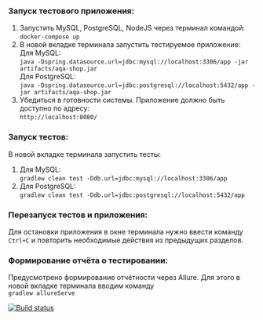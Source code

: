 ### Запуск тестового приложения:  
1. Запустить MySQL, PostgreSQL, NodeJS через терминал командой:  
``docker-compose up``
2. В новой вкладке терминала запустить тестируемое приложение:  
Для MySQL:  
``java -Dspring.datasource.url=jdbc:mysql://localhost:3306/app -jar artifacts/aqa-shop.jar``  
Для PostgreSQL:  
``java -Dspring.datasource.url=jdbc:postgresql://localhost:5432/app -jar artifacts/aqa-shop.jar``
3. Убедиться в готовности системы. Приложение должно быть доступно по адресу:  
``http://localhost:8080/``

### Запуск тестов:  
В новой вкладке терминала запустить тесты:

1. Для MySQL:  
``gradlew clean test -Ddb.url=jdbc:mysql://localhost:3306/app``
2. Для PostgreSQL:  
``gradlew clean test -Ddb.url=jdbc:postgresql://localhost:5432/app``  

### Перезапуск тестов и приложения:  
Для остановки приложения в окне терминала нужно ввести команду ``Ctrl+С`` и повторить необходимые действия из предыдущих разделов.  

### Формирование отчёта о тестировании:  
Предусмотрено формирование отчётности через Allure. Для этого в новой вкладке терминала вводим команду  
``gradlew allureServe``



[![Build status](https://ci.appveyor.com/api/projects/status/ab4gv9dl6464gt48?svg=true)](https://ci.appveyor.com/project/NetologyAlex/qadiplome)

